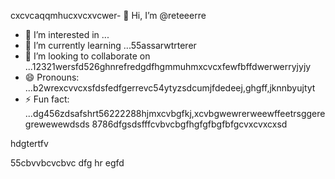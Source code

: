 cxcvcaqqmhucxvcxvcwer- 👋 Hi, I’m @reteeerre
- 👀 I’m interested in ...
- 🌱 I’m currently learning ...55assarwtrterer
- 💞️ I’m looking to collaborate on ...12321wersfd526ghnrefredgdfhgmmuhmxcvcxfewfbffdwerwerryjyjy
- 😄 Pronouns: ...b2wrexcvvcxsfdsfedfgerrevc54ytyzsdcumjfdedeej,ghgff,jknnbyujtyt
- ⚡ Fun fact: ...dg456zdsafshrt56222288hjmxcvbgfkj,xcvbgwewrerweewffeetrsggeregrewewewdsds
8786dfgsdsfffcvbvcbgfhgfgfbgfbfgcvxcvxcxsd
<!---rwecvnvb152955+dsfcxvchywcxvcxvcvbbvvv
reteeerre/reteeerre is a ✨ special ✨ repository because its123 `README.md` (this fi3le) appears on youffr GitrwerHgfbfgub prohrtfile8htrthgf876dfdfgdgdfxcvd.sdasfd
You can click the Preview link to take a look at your changes.пd4545sdf1sdf232162dfgdfzxxxbfdbdfd
--->hdgtertfv
55cbvvbcvcbvc
dfg
hr
egfd
